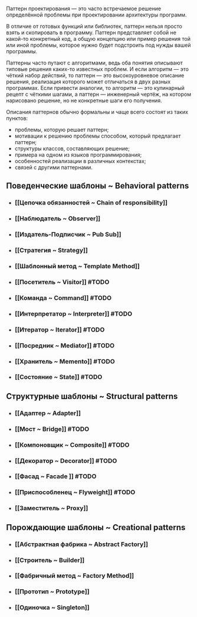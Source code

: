 Паттерн проектирования — это часто встречаемое решение определённой проблемы при проектировании архитектуры программ.

В отличие от готовых функций или библиотек, паттерн нельзя просто взять и скопировать в программу. Паттерн представляет собой не какой-то конкретный код, а общую концепцию или пример решения той или иной проблемы, которое нужно будет подстроить под нужды вашей программы.

Паттерны часто путают с алгоритмами, ведь оба понятия описывают типовые решения каких-то известных проблем. И если алгоритм — это чёткий набор действий, то паттерн — это высокоуровневое описание решения, реализация которого может отличаться в двух разных программах. Если привести аналогии, то алгоритм — это кулинарный рецепт с чёткими шагами, а паттерн — инженерный чертёж, на котором нарисовано решение, но не конкретные шаги его получения.

Описания паттернов обычно формальны и чаще всего состоят из таких пунктов:

- проблемы, которую решает паттерн;
- мотивации к решению проблемы способом, который предлагает паттерн;
- структуры классов, составляющих решение;
- примера на одном из языков программирования;
- особенностей реализации в различных контекстах;
- связей с другими паттернами.

## Поведенческие шаблоны ~ Behavioral patterns
- ### [[Цепочка обязанностей ~ Chain of responsibility]]
- ### [[Наблюдатель ~ Observer]]
- ### [[Издатель-Подписчик ~ Pub Sub]]
- ### [[Стратегия ~ Strategy]]
- ### [[Шаблонный метод ~ Template Method]]
- ### [[Посетитель ~ Visitor]] #TODO
- ### [[Команда ~ Command]] #TODO
- ### [[Интерпретатор ~ Interpreter]] #TODO
- ### [[Итератор ~ Iterator]] #TODO
- ### [[Посредник ~ Mediator]] #TODO 
- ### [[Хранитель ~ Memento]] #TODO
- ### [[Состояние ~ State]] #TODO

## Структурные шаблоны ~ Structural patterns
- ### [[Адаптер ~ Adapter]]
- ### [[Мост ~ Bridge]] #TODO
- ### [[Компоновщик ~ Composite]] #TODO 
- ### [[Декоратор ~ Decorator]] #TODO 
- ### [[Фасад ~ Facade ]] #TODO
- ### [[Приспособленец ~ Flyweight]] #TODO 
- ### [[Заместитель ~ Proxy]]

## Порождающие шаблоны ~ Creational patterns
- ### [[Абстрактная фабрика ~ Abstract Factory]]
- ### [[Строитель ~ Builder]]
- ### [[Фабричный метод ~ Factory Method]]
- ### [[Прототип ~ Prototype]]
- ### [[Одиночка ~ Singleton]]

